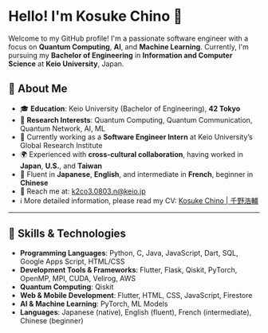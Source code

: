 # Hello! I'm **Kosuke Chino** 👋

Welcome to my GitHub profile! I'm a passionate software engineer with a focus on **Quantum Computing**, **AI**, and **Machine Learning**. Currently, I'm pursuing my **Bachelor of Engineering** in **Information and Computer Science** at **Keio University**, Japan.

## 🚀 About Me
- 🎓 **Education**: Keio University (Bachelor of Engineering), **42 Tokyo**
- 🏫 **Research Interests**: Quantum Computing, Quantum Communication, Quantum Network, AI, ML
- 🌱 Currently working as a **Software Engineer Intern** at Keio University’s Global Research Institute
- 🌍 Experienced with **cross-cultural collaboration**, having worked in **Japan**, **U.S.**, and **Taiwan**
- 💬 Fluent in **Japanese**, **English**, and intermediate in **French**, beginner in **Chinese**
- 📧 Reach me at: [k2co3.0803.n@keio.jp](mailto:k2co3.0803.n@keio.jp)
- ℹ️ More detailed information, please read my CV: [Kosuke Chino | 千野浩輔](https://drive.google.com/file/d/1jncnq9fOrVtasulHOwmwT2vUAkehf5bz/view)

---

## 🌟 Skills & Technologies
- **Programming Languages**: Python, C, Java, JavaScript, Dart, SQL, Google Apps Script, HTML/CSS
- **Development Tools & Frameworks**: Flutter, Flask, Qiskit, PyTorch, OpenMP, MPI, CUDA, Velirog, AWS
- **Quantum Computing**: Qiskit
- **Web & Mobile Development**: Flutter, HTML, CSS, JavaScript, Firestore
- **AI & Machine Learning**: PyTorch, ML Models
- **Languages**: Japanese (native), English (fluent), French (intermediate), Chinese (beginner)
